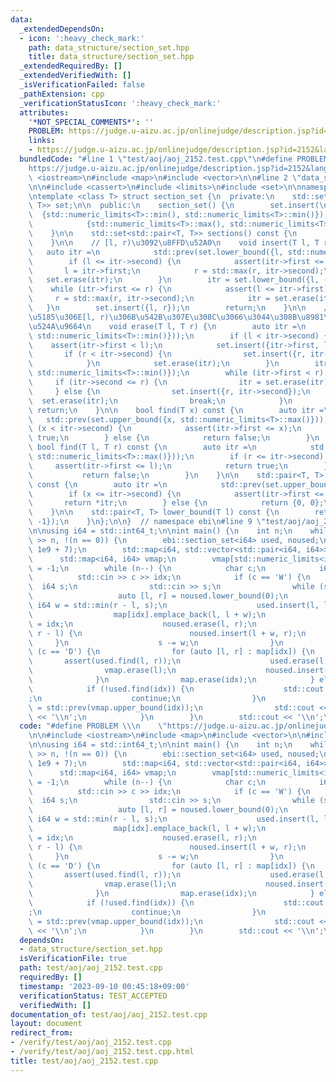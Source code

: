 ```yaml
---
data:
  _extendedDependsOn:
  - icon: ':heavy_check_mark:'
    path: data_structure/section_set.hpp
    title: data_structure/section_set.hpp
  _extendedRequiredBy: []
  _extendedVerifiedWith: []
  _isVerificationFailed: false
  _pathExtension: cpp
  _verificationStatusIcon: ':heavy_check_mark:'
  attributes:
    '*NOT_SPECIAL_COMMENTS*': ''
    PROBLEM: https://judge.u-aizu.ac.jp/onlinejudge/description.jsp?id=2152&lang=jp
    links:
    - https://judge.u-aizu.ac.jp/onlinejudge/description.jsp?id=2152&lang=jp
  bundledCode: "#line 1 \"test/aoj/aoj_2152.test.cpp\"\n#define PROBLEM \\\n    \"\
    https://judge.u-aizu.ac.jp/onlinejudge/description.jsp?id=2152&lang=jp\"\n\n#include\
    \ <iostream>\n#include <map>\n#include <vector>\n\n#line 2 \"data_structure/section_set.hpp\"\
    \n\n#include <cassert>\n#include <limits>\n#include <set>\n\nnamespace ebi {\n\
    \ntemplate <class T> struct section_set {\n  private:\n    std::set<std::pair<T,\
    \ T>> set;\n\n  public:\n    section_set() {\n        set.insert(\n          \
    \  {std::numeric_limits<T>::min(), std::numeric_limits<T>::min()});\n        set.insert(\n\
    \            {std::numeric_limits<T>::max(), std::numeric_limits<T>::max()});\n\
    \    }\n\n    std::set<std::pair<T, T>> sections() const {\n        return set;\n\
    \    }\n\n    // [l, r)\u3092\u8FFD\u52A0\n    void insert(T l, T r) {\n     \
    \   auto itr =\n            std::prev(set.lower_bound({l, std::numeric_limits<T>::min()}));\n\
    \        if (l <= itr->second) {\n            assert(itr->first <= l);\n     \
    \       l = itr->first;\n            r = std::max(r, itr->second);\n         \
    \   set.erase(itr);\n        }\n        itr = set.lower_bound({l, -1});\n    \
    \    while (itr->first <= r) {\n            assert(l <= itr->first);\n       \
    \     r = std::max(r, itr->second);\n            itr = set.erase(itr);\n     \
    \   }\n        set.insert({l, r});\n        return;\n    }\n\n    // \u96C6\u5408\
    \u5185\u306E[l, r)\u306B\u542B\u307E\u308C\u3066\u3044\u308B\u8981\u7D20\u3092\
    \u524A\u9664\n    void erase(T l, T r) {\n        auto itr =\n            std::prev(set.lower_bound({l,\
    \ std::numeric_limits<T>::min()}));\n        if (l < itr->second) {\n        \
    \    assert(itr->first < l);\n            set.insert({itr->first, l});\n     \
    \       if (r < itr->second) {\n                set.insert({r, itr->second});\n\
    \            }\n            set.erase(itr);\n        }\n        itr = set.lower_bound({l,\
    \ std::numeric_limits<T>::min()});\n        while (itr->first < r) {\n       \
    \     if (itr->second <= r) {\n                itr = set.erase(itr);\n       \
    \     } else {\n                set.insert({r, itr->second});\n              \
    \  set.erase(itr);\n                break;\n            }\n        }\n       \
    \ return;\n    }\n\n    bool find(T x) const {\n        auto itr =\n         \
    \   std::prev(set.upper_bound({x, std::numeric_limits<T>::max()}));\n        if\
    \ (x < itr->second) {\n            assert(itr->first <= x);\n            return\
    \ true;\n        } else {\n            return false;\n        }\n    }\n\n   \
    \ bool find(T l, T r) const {\n        auto itr =\n            std::prev(set.upper_bound({l,\
    \ std::numeric_limits<T>::max()}));\n        if (r <= itr->second) {\n       \
    \     assert(itr->first <= l);\n            return true;\n        } else {\n \
    \           return false;\n        }\n    }\n\n    std::pair<T, T> belong(T x)\
    \ const {\n        auto itr =\n            std::prev(set.upper_bound({x, std::numeric_limits<T>::max()}));\n\
    \        if (x <= itr->second) {\n            assert(itr->first <= x);\n     \
    \       return *itr;\n        } else {\n            return {0, 0};\n        }\n\
    \    }\n\n    std::pair<T, T> lower_bound(T l) const {\n        return *set.lower_bound({l,\
    \ -1});\n    }\n};\n\n}  // namespace ebi\n#line 9 \"test/aoj/aoj_2152.test.cpp\"\
    \n\nusing i64 = std::int64_t;\n\nint main() {\n    int n;\n    while (std::cin\
    \ >> n, !(n == 0)) {\n        ebi::section_set<i64> used, noused;\n        noused.insert(0,\
    \ 1e9 + 7);\n        std::map<i64, std::vector<std::pair<i64, i64>>> map;\n  \
    \      std::map<i64, i64> vmap;\n        vmap[std::numeric_limits<i64>::max()]\
    \ = -1;\n        while (n--) {\n            char c;\n            i64 idx;\n  \
    \          std::cin >> c >> idx;\n            if (c == 'W') {\n              \
    \  i64 s;\n                std::cin >> s;\n                while (s > 0) {\n \
    \                   auto [l, r] = noused.lower_bound(0);\n                   \
    \ i64 w = std::min(r - l, s);\n                    used.insert(l, l + w);\n  \
    \                  map[idx].emplace_back(l, l + w);\n                    vmap[l]\
    \ = idx;\n                    noused.erase(l, r);\n                    if (w !=\
    \ r - l) {\n                        noused.insert(l + w, r);\n               \
    \     }\n                    s -= w;\n                }\n            } else if\
    \ (c == 'D') {\n                for (auto [l, r] : map[idx]) {\n             \
    \       assert(used.find(l, r));\n                    used.erase(l, r);\n    \
    \                vmap.erase(l);\n                    noused.insert(l, r);\n  \
    \              }\n                map.erase(idx);\n            } else {\n    \
    \            if (!used.find(idx)) {\n                    std::cout << \"-1\\n\"\
    ;\n                    continue;\n                }\n                auto itr\
    \ = std::prev(vmap.upper_bound(idx));\n                std::cout << itr->second\
    \ << '\\n';\n            }\n        }\n        std::cout << '\\n';\n    }\n}\n"
  code: "#define PROBLEM \\\n    \"https://judge.u-aizu.ac.jp/onlinejudge/description.jsp?id=2152&lang=jp\"\
    \n\n#include <iostream>\n#include <map>\n#include <vector>\n\n#include \"data_structure/section_set.hpp\"\
    \n\nusing i64 = std::int64_t;\n\nint main() {\n    int n;\n    while (std::cin\
    \ >> n, !(n == 0)) {\n        ebi::section_set<i64> used, noused;\n        noused.insert(0,\
    \ 1e9 + 7);\n        std::map<i64, std::vector<std::pair<i64, i64>>> map;\n  \
    \      std::map<i64, i64> vmap;\n        vmap[std::numeric_limits<i64>::max()]\
    \ = -1;\n        while (n--) {\n            char c;\n            i64 idx;\n  \
    \          std::cin >> c >> idx;\n            if (c == 'W') {\n              \
    \  i64 s;\n                std::cin >> s;\n                while (s > 0) {\n \
    \                   auto [l, r] = noused.lower_bound(0);\n                   \
    \ i64 w = std::min(r - l, s);\n                    used.insert(l, l + w);\n  \
    \                  map[idx].emplace_back(l, l + w);\n                    vmap[l]\
    \ = idx;\n                    noused.erase(l, r);\n                    if (w !=\
    \ r - l) {\n                        noused.insert(l + w, r);\n               \
    \     }\n                    s -= w;\n                }\n            } else if\
    \ (c == 'D') {\n                for (auto [l, r] : map[idx]) {\n             \
    \       assert(used.find(l, r));\n                    used.erase(l, r);\n    \
    \                vmap.erase(l);\n                    noused.insert(l, r);\n  \
    \              }\n                map.erase(idx);\n            } else {\n    \
    \            if (!used.find(idx)) {\n                    std::cout << \"-1\\n\"\
    ;\n                    continue;\n                }\n                auto itr\
    \ = std::prev(vmap.upper_bound(idx));\n                std::cout << itr->second\
    \ << '\\n';\n            }\n        }\n        std::cout << '\\n';\n    }\n}"
  dependsOn:
  - data_structure/section_set.hpp
  isVerificationFile: true
  path: test/aoj/aoj_2152.test.cpp
  requiredBy: []
  timestamp: '2023-09-10 00:45:18+09:00'
  verificationStatus: TEST_ACCEPTED
  verifiedWith: []
documentation_of: test/aoj/aoj_2152.test.cpp
layout: document
redirect_from:
- /verify/test/aoj/aoj_2152.test.cpp
- /verify/test/aoj/aoj_2152.test.cpp.html
title: test/aoj/aoj_2152.test.cpp
---
```

